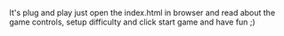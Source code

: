 It's plug and play just open the index.html in browser and read about the game controls, setup difficulty and click start game and have fun ;)
